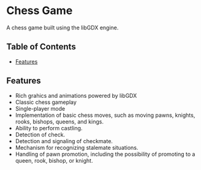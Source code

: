 # Chess Game

A chess game built using the libGDX engine.

## Table of Contents
- [Features](#features)

## Features
- Rich grahics and animations powered by libGDX
- Classic chess gameplay
- Single-player mode
- Implementation of basic chess moves, such as moving pawns, knights, rooks, bishops, queens, and kings.
- Ability to perform castling.
- Detection of check.
- Detection and signaling of checkmate.
- Mechanism for recognizing stalemate situations.
- Handling of pawn promotion, including the possibility of promoting to a queen, rook, bishop, or knight.
